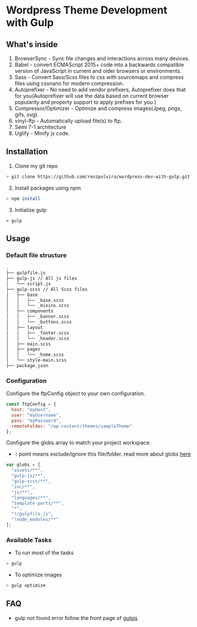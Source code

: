 # Wordpress Theme Development with Gulp

## What's inside

1. BrowserSync - Sync file changes and interactions across many devices.
2. Babel - convert ECMAScript 2015+ code into a backwards compatible version of JavaScript in current and older browsers or environments.
3. Sass - Convert Sass/Scss files to css with sourcemaps and compress files using cssnano for modern compression.
4. Autoprefixer - No need to add vendor prefixers, Autoprefixer does that for you(Autoprefixer will use the data based on current browser popularity and property support to apply prefixes for you.)
5. Compressor/Optimizer - Optimize and compress images(Jpeg, pngs, gifs, svg).
6. vinyl-ftp - Automatically upload file(s) to ftp.
7. Semi 7-1 architecture
8. Uglify - Minify js code.

## Installation

1. Clone my git repo

```bash
> git clone https://github.com/renzpulvira/wordpress-dev-with-gulp.git
```

2. Install packages using npm

```bash
> npm install
```

3. Initialize gulp

```
> gulp
```

## Usage

### Default file structure

```bash
.
├── gulpfile.js
├── gulp-js // All js files
│   └── script.js
├── gulp-scss // All Scss files
│   ├── base
│   │   ├── _base.scss
│   │   └── _mixins.scss
│   ├── components
│   │   ├── _banner.scss
│   │   └── _buttons.scss
│   ├── layout
│   │   ├── _footer.scss
│   │   └── _header.scss
│   ├── main.scss
│   ├── pages
│   │   └── _home.scss
│   └── style-main.scss
├── package.json
```

### Configuration

Configure the ftpConfig object to your own configuration.

```javascript
const ftpConfig = {
  host: "myHost",
  user: "myUsername",
  pass: "myPassword",
  remoteFolder: "/wp-content/themes/sampleTheme"
};
```

Configure the globs array to match your project workspace.

- `!` point means exclude/ignore this file/folder. read more about globs [here](https://gulpjs.com/docs/en/getting-started/explaining-globs)

```javascript
var globs = [
  "assets/**",
  "gulp-js/**",
  "gulp-scss/**",
  "inc/**",
  "js/**",
  "languages/**",
  "template-parts/**",
  "*",
  "!/gulpfile.js",
  "!node_modules/**"
];
```

### Available Tasks

- To run most of the tasks

```bash
> gulp
```

- To optimize images

```bash
> gulp optimize
```

## FAQ

- gulp not found error
  follow the front page of [gulpjs](https://gulpjs.com/)
